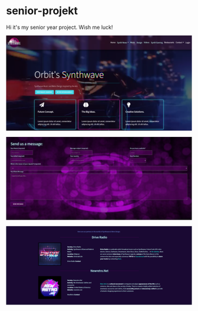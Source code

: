 # senior-projekt

Hi it's my senior year project. Wish me luck!

![orbitss1](orbitss1)

![orbitss2](orbitss2.png)

![orbitss3](orbitss3.png)
